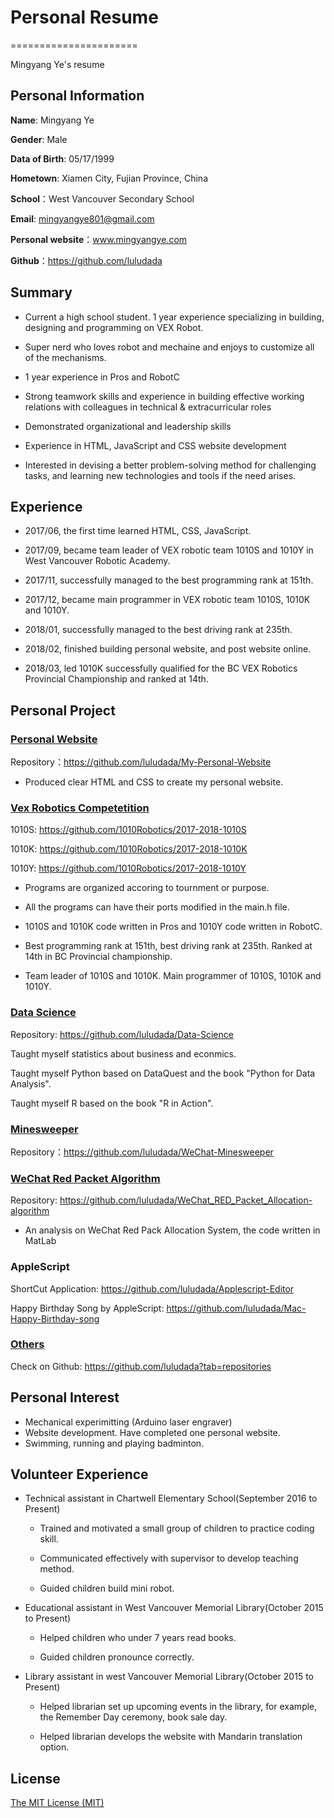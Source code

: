 # Personal Resume
======================

Mingyang Ye's resume

## Personal Information

**Name**: Mingyang Ye

**Gender**: Male

**Data of Birth**: 05/17/1999

**Hometown**: Xiamen City, Fujian Province, China

**School**：West Vancouver Secondary School

**Email**: mingyangye801@gmail.com

**Personal website**：www.mingyangye.com

**Github**：https://github.com/luludada

## Summary

* Current a high school student. 1 year experience specializing in building, designing and programming on VEX Robot. 

* Super nerd who loves robot and mechaine and enjoys to customize all of the mechanisms. 

* 1 year experience in Pros and RobotC

* Strong teamwork skills and experience in building effective working relations with colleagues in technical & extracurricular roles

* Demonstrated organizational and leadership skills 

* Experience in HTML, JavaScript and CSS website development

* Interested in devising a better problem-solving method for challenging tasks, and learning new technologies and tools if the need arises.

## Experience

* 2017/06, the first time learned HTML, CSS, JavaScript.

* 2017/09, became team leader of VEX robotic team 1010S and 1010Y in West Vancouver Robotic Academy.

* 2017/11, successfully managed to the best programming rank at 151th.

* 2017/12, became main programmer in VEX robotic team 1010S, 1010K and 1010Y.

* 2018/01, successfully managed to the best driving rank at 235th.

* 2018/02, finished building personal website, and post website online.

* 2018/03, led 1010K successfully qualified for the BC VEX Robotics Provincial Championship and ranked at 14th. 

## Personal Project

### [Personal Website](https://github.com/luludada/My-Personal-Website)
Repository：https://github.com/luludada/My-Personal-Website

* Produced clear HTML and CSS to create my personal website.

### [Vex Robotics Competetition](https://github.com/1010Robotics)
1010S: https://github.com/1010Robotics/2017-2018-1010S

1010K: https://github.com/1010Robotics/2017-2018-1010K

1010Y: https://github.com/1010Robotics/2017-2018-1010Y

* Programs are organized accoring to tournment or purpose.

* All the programs can have their ports modified in the main.h file.

* 1010S and 1010K code written in Pros and 1010Y code written in RobotC.

* Best programming rank at 151th, best driving rank at 235th. Ranked at 14th in BC Provincial championship.

* Team leader of 1010S and 1010K. Main programmer of 1010S, 1010K and 1010Y.

### [Data Science](https://github.com/luludada/Data-Science)
Repository: https://github.com/luludada/Data-Science

Taught myself statistics about business and econmics.

Taught myself Python based on DataQuest and the book "Python for Data Analysis".

Taught myself R based on the book "R in Action".

### [Minesweeper](https://github.com/luludada/WeChat-Minesweeper)
Repository：https://github.com/luludada/WeChat-Minesweeper

### [WeChat Red Packet Algorithm](https://github.com/luludada/WeChat_RED_Packet_Allocation-algorithm)
Repository: https://github.com/luludada/WeChat_RED_Packet_Allocation-algorithm

* An analysis on WeChat Red Pack Allocation System, the code written in MatLab

### AppleScript
ShortCut Application: https://github.com/luludada/Applescript-Editor

Happy Birthday Song by AppleScript: https://github.com/luludada/Mac-Happy-Birthday-song

### [Others](https://github.com/luludada?tab=repositories)
Check on Github: https://github.com/luludada?tab=repositories

## Personal Interest
* Mechanical experimitting (Arduino laser engraver)
* Website development. Have completed one personal website. 
* Swimming, running and playing badminton. 

## Volunteer Experience
* Technical assistant in Chartwell Elementary School(September 2016 to Present)
  
  * Trained and motivated a small group of children to practice coding skill.
  
  * Communicated effectively with supervisor to develop teaching method.
  
  * Guided children build mini robot.

* Educational assistant in West Vancouver Memorial Library(October 2015 to Present)

  * Helped children who under 7 years read books.
  
  * Guided children pronounce correctly. 
  
* Library assistant in west Vancouver Memorial Library(October 2015 to Present)

  * Helped librarian set up upcoming events in the library, for example, the Remember Day ceremony, book sale day.
  
  * Helped librarian develops the website with Mandarin translation option.

## License

[The MIT License (MIT)](http://opensource.org/licenses/MIT)
